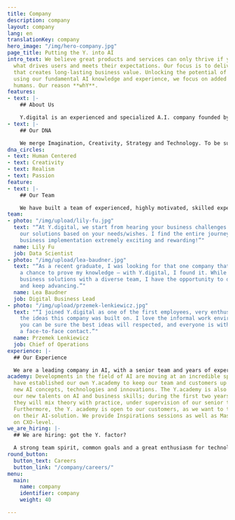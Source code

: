 ```yaml
---
title: Company
description: company
layout: company
lang: en
translationKey: company
hero_image: "/img/hero-company.jpg"
page_title: Putting the Y. into AI
intro_text: We believe great products and services can only thrive if you understand
  what drives users and meets their expectations. Our focus is to deliver AI solutions
  that creates long-lasting business value. Unlocking the potential of knowledge and
  using our fundamental AI knowledge and experience, we focus on added value to empower
  humans. Our reason **whY**.
features:
- text: |-
    ## About Us

    Y.digital is an experienced and specialized A.I. company founded by accomplished professionals with offices in Zeist, the Netherlands, and Da Nang, Vietnam. Our focus and ambition is to design, build, and deliver intelligent solutions that empower humans. We use our own unique approach and cutting-edge AI platform Ally to create conversational AI solutions that help customers to engage with companies in a more pleasant and intelligent way, as well as Intelligent Document Processing solutions to support organisations in making knowledge-intensive processes more consistent, scalable, and efficient.
- text: |-
    ## Our DNA

    We merge Imagination, Creativity, Strategy and Technology. To be successful in reaching ambitious goals, we work very closely with our customers and partners. We do this to remain the specialist firm we are, while including specific domain knowledge if required. To this end, we focus on a few critical things that are central to our success and are in our DNA:
dna_circles:
- text: Human Centered
- text: Creativity
- text: Realism
- text: Passion
feature:
- text: |-
    ## Our Team

    We have built a team of experienced, highly motivated, skilled experts in various disciplines: strategy, business transformation, AI technology. We translate a fundamental scientific knowledge of AI concepts into day-to-day AI solutions. All have a shared passion: helping organizations to deliver concrete business value, with AI solutions that empower humans. The team is made up of 7 nationalities, with mixed cultural backgrounds and is based in the Netherlands (headquarters) and Vietnam.
team:
- photo: "/img/upload/lily-fu.jpg"
  text: "“At Y.digital, we start from hearing your business challenges and then customize/create
    our solutions based on your needs/wishes. I find the entire journey of end-to-end
    business implementation extremely exciting and rewarding!”"
  name: Lily Fu
  job: Data Scientist
- photo: "/img/upload/lea-baudner.jpg"
  text: "“As a recent graduate, I was looking for that one company that offers me
    a chance to prove my knowledge – with Y.digital, I found it. While solving complex
    business solutions with a diverse team, I have the opportunity to develop my skillset
    and keep advancing.”"
  name: Lea Baudner
  job: Digital Business Lead
- photo: "/img/upload/przemek-lenkiewicz.jpg"
  text: "“I joined Y.digital as one of the first employees, very enthusiastic about
    the ideas this company was built on. I love the informal work environment in which
    you can be sure the best ideas will respected, and everyone is within reach for
    a face-to-face contact.”"
  name: Przemek Lenkiewicz
  job: Chief of Operations
experience: |-
  ## Our Experience

  We are a leading company in AI, with a senior team and years of experience in digital transformation and AI. We work for A-brands in various sectors, such as Financial Services, Health and (semi) Public. We have a proven track record in strategy, design, building and growing AI solutions in various sectors: Financial Services, Industry, Health and (semi) Public.
academy: Developments in the field of AI are moving at an incredible speed. So, we
  have established our own Y.academy to keep our team and customers up to date with
  new AI concepts, technologies and innovations. The Y.academy is also used to train
  our new talents on AI and business skills; during the first two years of their career
  they will mix theory with practice, under supervision of our senior team members.
  Furthermore, the Y. academy is open to our customers, as we want to transfer knowledge
  on their AI-solution. We provide Inspirations sessions as well as Masterclasses
  on CXO-level.
we_are_hiring: |-
  ## We are hiring: got the Y. factor?

  A strong team spirit, common goals and a great enthusiasm for technology: this is what Y.digital stands for. Talent drives our capacity to deliver the best solutions and services for our customers. Join us on this exciting journey and our team of people, we are always open to meet!
round_button:
  button_text: Careers
  button_link: "/company/careers/"
menu:
  main:
    name: company
    identifier: company
    weight: 40

---
```

